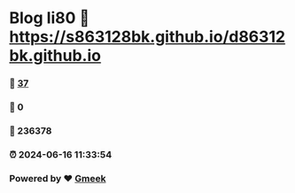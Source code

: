 # Blog li80 :link: https://s863128bk.github.io/d86312bk.github.io 
### :page_facing_up: [37](https://s863128bk.github.io/d86312bk.github.io/tag.html) 
### :speech_balloon: 0 
### :hibiscus: 236378 
### :alarm_clock: 2024-06-16 11:33:54 
### Powered by :heart: [Gmeek](https://github.com/Meekdai/Gmeek)
